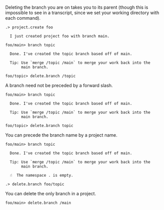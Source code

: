 Deleting the branch you are on takes you to its parent (though this is impossible to see in a transcript, since we set
your working directory with each command).

```ucm
.> project.create foo

  I just created project foo with branch main.

foo/main> branch topic

  Done. I've created the topic branch based off of main.
  
  Tip: Use `merge /topic /main` to merge your work back into the
       main branch.

foo/topic> delete.branch /topic

```
A branch need not be preceded by a forward slash.

```ucm
foo/main> branch topic

  Done. I've created the topic branch based off of main.
  
  Tip: Use `merge /topic /main` to merge your work back into the
       main branch.

foo/topic> delete.branch topic

```
You can precede the branch name by a project name.

```ucm
foo/main> branch topic

  Done. I've created the topic branch based off of main.
  
  Tip: Use `merge /topic /main` to merge your work back into the
       main branch.

  ☝️  The namespace . is empty.

.> delete.branch foo/topic

```
You can delete the only branch in a project.

```ucm
foo/main> delete.branch /main

```
